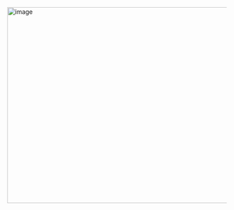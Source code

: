 <img width="1416" height="451" alt="image" src="https://github.com/user-attachments/assets/e30d9f94-47c0-40d6-b886-d52a90b1a8dc" />
